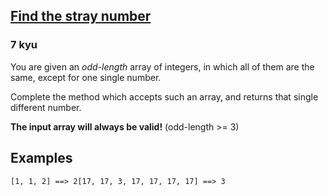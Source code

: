 <h2><a href=https://www.codewars.com/kata/57f609022f4d534f05000024/train/c target="_blank">Find the stray number</a></h2><h3>7 kyu</h3><p>You are given an <em>odd-length</em> array of integers, in which all of them are the same, except for one single number.</p><p>Complete the method which accepts such an array, and returns that single different number.</p><p><strong>The input array will always be valid!</strong> (odd-length &gt;= 3)</p><h2 id="examples">Examples</h2><pre><code>[1, 1, 2] ==&gt; 2[17, 17, 3, 17, 17, 17, 17] ==&gt; 3</code></pre>